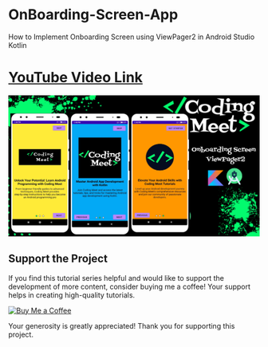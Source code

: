 # OnBoarding-Screen-App
How to Implement Onboarding Screen using ViewPager2 in Android Studio Kotlin

# [YouTube Video Link](https://youtu.be/PZp9_tfF6uE)

![WebView To App](image/img1.png)


## Support the Project

If you find this tutorial series helpful and would like to support the development of more content, consider buying me a coffee! Your support helps in creating high-quality tutorials.

[![Buy Me a Coffee](https://img.shields.io/badge/Buy%20Me%20a%20Coffee-Donate-orange?style=for-the-badge&logo=buy-me-a-coffee)](https://www.buymeacoffee.com/codingmeet)

Your generosity is greatly appreciated! Thank you for supporting this project.
